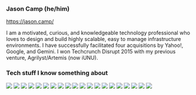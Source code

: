 ### Jason Camp (he/him)
https://jason.camp/

I am a motivated, curious, and knowledgeable technology professional who loves to design and build highly scalable, easy to manage infrastructure environments. I have successfully facilitated four acquisitions by Yahoo!, Google, and Gemini. I won Techcrunch Disrupt 2015 with my previous venture, Agrilyst/Artemis (now iUNU).

### Tech stuff I know something about
![](https://img.shields.io/badge/SRE-121011?style=for-the-badge&logo=gnu-bash&logoColor=white)
![](https://img.shields.io/badge/Architecture-326CE5?style=for-the-badge&logo=architecture&logoColor=white)
![](https://img.shields.io/badge/Go-00ADD8?style=for-the-badge&logo=go&logoColor=white)
![](https://img.shields.io/badge/PHP-777BB4?style=for-the-badge&logo=php&logoColor=white)
![](https://img.shields.io/badge/Python-CC2927?style=for-the-badge&logo=python&logoColor=white)
![](https://img.shields.io/badge/Ruby-ED8B00?style=for-the-badge&logo=ruby&logoColor=white)
![](https://img.shields.io/badge/Shell_Script-121011?style=for-the-badge&logo=gnu-bash&logoColor=white)
![](https://img.shields.io/badge/PostgreSQL-316192?style=for-the-badge&logo=postgresql&logoColor=white)
![](https://img.shields.io/badge/MySQL-4285F4?style=for-the-badge&logo=mysql&logoColor=white)
![](https://img.shields.io/badge/MongoDB-4EA94B?style=for-the-badge&logo=mongodb&logoColor=white)
![](https://img.shields.io/badge/Shell_Script-121011?style=for-the-badge&logo=gnu-bash&logoColor=white)
![](https://img.shields.io/badge/Amazon_AWS-232F3E?style=for-the-badge&logo=amazon-aws&logoColor=white)
![](https://img.shields.io/badge/Kubernetes-326CE5?style=for-the-badge&logo=kubernetes&logoColor=white)
![](https://img.shields.io/badge/Google_Cloud-4285F4?style=for-the-badge&logo=google-cloud&logoColor=white)
![](https://img.shields.io/badge/Markdown-000000?style=for-the-badge&logo=markdown&logoColor=white)
![](https://img.shields.io/badge/Javascript-CC2927?style=for-the-badge&logo=javascript&logoColor=white)
![](https://img.shields.io/badge/CSS-4EA94B?style=for-the-badge&logo=css&logoColor=white)
![](https://img.shields.io/badge/DataDog-777BB4?style=for-the-badge&logo=datadog&logoColor=white)
![](https://img.shields.io/badge/Prometheus-4285F4?style=for-the-badge&logo=prometheus&logoColor=white)
![](https://img.shields.io/badge/Redis-CC2927?style=for-the-badge&logo=redis&logoColor=white)


